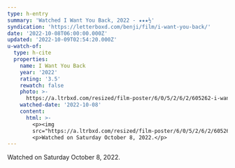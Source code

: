 ```yaml
---
type: h-entry
summary: 'Watched I Want You Back, 2022 - ★★★½'
syndication: 'https://letterboxd.com/benji/film/i-want-you-back/'
date: '2022-10-08T06:00:00.000Z'
updated: '2022-10-09T02:54:20.000Z'
u-watch-of:
  type: h-cite
  properties:
    name: I Want You Back
    year: '2022'
    rating: '3.5'
    rewatch: false
    photo: >-
      https://a.ltrbxd.com/resized/film-poster/6/0/5/2/6/2/605262-i-want-you-back-0-600-0-900-crop.jpg?v=a80ad7f02b
    watched-date: '2022-10-08'
    content:
      html: >-
        <p><img
        src="https://a.ltrbxd.com/resized/film-poster/6/0/5/2/6/2/605262-i-want-you-back-0-600-0-900-crop.jpg?v=a80ad7f02b"/></p>
        <p>Watched on Saturday October 8, 2022.</p>
---
```

Watched on Saturday October 8, 2022.
